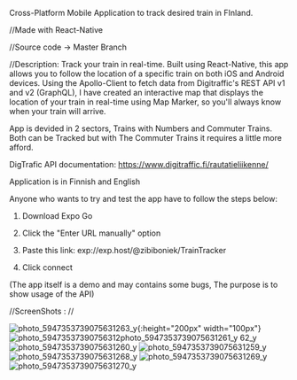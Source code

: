 Cross-Platform Mobile Application to track desired train in FInland.

//Made with React-Native

//Source code -> Master Branch

//Description: Track your train in real-time. Built using React-Native, this app allows you to follow the location of a specific train on both iOS and Android devices. Using the Apollo-Client to fetch data from Digitraffic's REST API v1 and v2 (GraphQL), I have created an interactive map that displays the location of your train in real-time using Map Marker, so you'll always know when your train will arrive.

App is devided in 2 sectors, Trains with Numbers and Commuter Trains. Both can be Tracked but with The Commuter Trains it requires a little more afford.

DigTrafic API documentation: https://www.digitraffic.fi/rautatieliikenne/

Application is in Finnish and English

Anyone who wants to try and test the app have to follow the steps below:

1. Download Expo Go

2. Click the "Enter URL manually" option

3. Paste this link: exp://exp.host/@zibiboniek/TrainTracker

4. Click connect

(The app itself is a demo and may contains some bugs, The purpose is to show usage of the API)

//ScreenShots : // 

![photo_5947353739075631263_y](https://user-images.githubusercontent.com/94826253/214517716-f11f01fb-187a-4404-9ee3-2c0642d1da2b.jpg){:height="200px" width="100px"}
![photo_59473537390756312![photo_5947353739075631261_y](https://user-images.githubusercontent.com/94826253/214517812-c584ca07-06a0-4aef-9af1-cdd344fc93f4.jpg)
62_y](https://user-images.githubusercontent.com/94826253/214517784-2b6912aa-a28c-4e66-9847-3ad848efe940.jpg)
![photo_5947353739075631260_y](https://user-images.githubusercontent.com/94826253/214517821-ac1edbfd-f665-4af0-baf5-0a560363af8a.jpg)
![photo_5947353739075631259_y](https://user-images.githubusercontent.com/94826253/214517844-cd0b115c-7b78-4497-bd73-8b9a8cc7058a.jpg)
![photo_5947353739075631268_y](https://user-images.githubusercontent.com/94826253/214518080-03af0954-da68-482a-aa08-6512b2589ea6.jpg)
![photo_5947353739075631269_y](https://user-images.githubusercontent.com/94826253/214518087-107e65a5-0e27-4e18-9f18-a1227ff4ae06.jpg)
![photo_5947353739075631270_y](https://user-images.githubusercontent.com/94826253/214518096-b07cf6ac-06f1-4f6e-8671-9ca577aec926.jpg)
